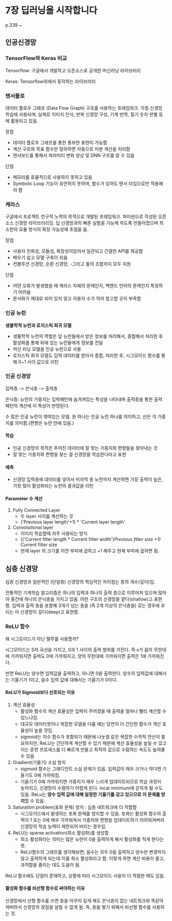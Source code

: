 # 7장 딥러닝을 시작합니다
p.339 ~

## 인공신경망
### TensorFlow와 Keras 비교
Tensorflow: 구글에서 개발하고 오픈소스로 공개한 머신러닝 라이브러리

Keras: Tensorflow위에서 동작하는 라이브러리

### 텐서플로
데이터 플로우 그래프 (Data Flow Graph) 구조를 사용하는 프레임워크. 각종 신경망 학습에 사용되며, 실제로 이미지 인식, 반복 신경망 구성, 기계 번역, 필기 숫자 판별 등에 활용되고 있음.

장점
- 데이터 플로우 그래프를 통한 풍부한 표현이 가능함
- 계산 구조와 목표 함수만 정의하면 자동으로 미분 계산을 처리함
- 텐서보드를 통해서 파라미터 변화 양상 및 DNN 구조를 알 수 있음

단점
- 메모리를 효율적으로 사용하지 못하고 있음
- Symbolic Loop 기능이 유연하지 못하며, 함수가 있어도 텐서 타입으로만 적용해야 함

### 케라스
구글에서 프로젝트 연구적 노력의 목적으로 개발된 프레임워크. 파이썬으로 작성된 오픈 소스 신경망 라이브러리임. 딥 신경망과의 빠른 실험을 가능케 하도록 만들어졌으며 최소한의 모듈 방식의 확장 가능성에 초점을 둠.

장점
- 사용자 친화성, 모듈성, 확장성이있어서 일관되고 간결한 API를 제공함
- 배우기 쉽고 모델 구축이 쉬움
- 컨볼루션 신경망, 순환 신경망, -그리고 둘의 조합까지 모두 지원

단점
- 어떤 오류가 발생했을 때 케라스 자체의 문제인지, 백엔드 언어의 문제인지 특정하기 어려움
- 문서화가 제대로 되어 있지 않고 이용자 수가 적어 참고할 곳이 부족함

### 인공 뉴런
**생물학적 뉴런과 로지스틱 회귀 모델**
- 생물학적 뉴런의 역할은 앞 뉴런들에서 받은 정보를 처리해서, 종합해서 처리한 후 활성화를 통해 뒤에 있는 뉴런들에게 정보를 전달
- 머신 러닝 모델을 인공 뉴런으로 사용
- 로지스틱 회귀 모델도 입력 데이터를 받아서 종합, 처리한 후, 시그모이드 함수를 통해 0~1 사이 값으로 리턴

### 인공 신경망
입력층 -> 은닉층 -> 출력층

은닉층: 뉴런의 가중치는 입력패턴에 숨겨져있는 특성을 나타내며 출력층을 통한 출력 패턴의 계산에 이 특성이 반영된다.

수 많은 인공 뉴런이 엮여있는 모델. 원 하나는 인공 뉴런 하나를 의미하고, 선은 각 가중치를 의미함.(편향은 뉴런 안에 있음.)

#### 학습
- 인공 신경망의 목적은 주어진 데이터에 잘 맞는 가중치와 편향들을 찾아내는 것
- 잘 맞는 가중치와 편향을 찾는 걸 신경망을 학습한다라고 표현

#### 예측
- 신경망 입력층에 데이터를 넣어서 미자믹 층 뉴런까지 계산하면 가장 출력이 높은, 가장 많이 활성화되는 뉴런의 결과값을 리턴

#### Parameter 수 계산
1. Fully Connected Layer
   - 두 layer 사이를 계산하는 것
   - ('Previous layer length'+1) * 'Current layer length'
2. Convolutional layer
   - 이미지 학습할때 자주 사용되는 방식
   - (('Current filter length * Current filter width')*Previous filter size +1)* Current filter size
   - 현재 layer 의 크기를 이전 부피에 곱하고 +1 해주고 현재 부피에 곱하면 됨.

## 심층 신경망
심층 신경망과 일반적인 (단일층) 신경망의 핵심적인 차이점는 층의 개수(깊이)임.

전통적인 기계학습 알고리즘은 하나의 입력과 하나의 출력 층으로 이루어져 있으며 많아야 중간에 하나의 은닉층을 가지고 있음. 이런 구조의 신경망을 얕다(shallow)고 표현함. 입력과 출력 층을 포함해 3개가 넘는 층을 (즉 2개 이상의 은닉층을) 갖는 경우에 우리는 이 신경망이 깊다(deep)고 표현함.

### ReLU 함수
왜 시그모이드가 아닌 렐루를 사용할까?

시그모이드는 S자 곡선을 가지고, 0과 1 사이의 출력 범위를 가진다. 즉 x가 음의 무한대에 가까워지면 출력도 0에 가까워지고, 양의 무한대에 가까워지면 출력은 1에 가까워진다.
 

반면 ReLU는 양수면 입력값을 출력하고, 아니면 0을 출력한다. 양수의 입력값에 대해서는 기울기가 1이고, 음수 입력 값에 대해서는 기울기가 0이다.

#### ReLU가 Sigmoid보다 선호되는 이유
1. 계산 효율성
   - 활성화 함수의 계산 효율성은 입력이 주어졌을 때 출력을 얼마나 빨리 계산할 수 있느냐임.
   - 대규모 데이터셋이나 복잡한 모델을 다룰 때는 당연히 더 간단한 함수가 계산 효율성이 높을 것임.
   - sigmoid는 지수 함수가 포함되기 때문에 나눗셈 같은 복잡한 수학적 연산이 필요하지만, ReLU는 간단하계 계산할 수 있기 때문에 계산 효율성을 높일 수 있고 이는 훈련 프로세스를 더 빠르게 만들고 최적의 값으로 수렴하는 속도도 높여줄 수 있음
2. Gradient(기울기) 소실 방지
   - sigmoid 함수는 그래디언트 소실 문제가 있음. 입력값이 매우 크거나 작다면 기울기도 0에 가까워짐.
   - 기울기가 0에 가까워지면 가중치가 매우 느리게 업데이트되므로 학습 과정이 늦어지고, 신경망이 수렴하기 어렵게 된다. local minimum에 갇히게 될 수도 있음. ReLu는 **양수 입력 값에 대해 일정한 기울기를 갖고 있으므로 이 문제를 방지**할 수 있음.
3. Saturation problem(포화 문제) 방지 : 심층 네트워크에 더 적합함
   - 시그모이드에서 발생하는 포화 문제를 방지할 수 있음. 포화는 활성화 함수의 출력이 1 또는 0에 매우 가까워져서 가중치와 편향을 업데이트하기 어려워져버려 신경망의 학습 능력이 제한되어 버리는 경우임.
4. ReLU는 sparse activation(희소 활성화)를 생성함
   - 희소 활성화라는 의미는 많은 뉴런이 0을 출력하게 해서 활성화를 적게 한다는 뜻.
   - ReLU함수의 그래프를 생각해보면, 음수는 모두 0을 출력하고 양수만 변경하지 않고 출력하게 되는데 이를 희소 활성화라고 함. 이렇게 하면 계산 비용이 줄고, 과적합을 줄이는 데도 도움이 됨.

ReLU 함수에도 단점이 존재하고, 상황에 따라 시그모이드 사용이 더 적절한 때도 있음.

#### 활성화 함수를 비선형 함수로 써야하는 이유 
신경망에서 선형 함수를 쓰면 층을 아무리 깊게 해도 은닉층이 없는 네트워크와 똑같아져버려서 신경망의 장점을 살릴 수 없게 됨. 즉, 층을 쌓기 위해서 비선형 함수를 사용하는 것.